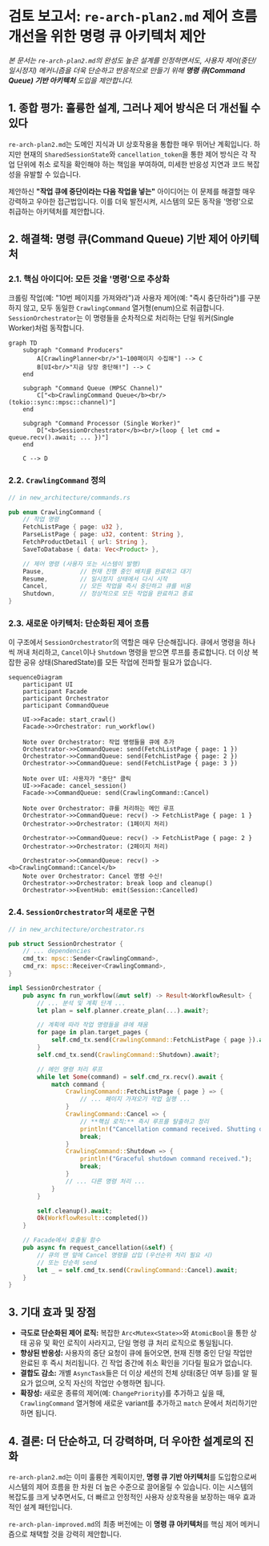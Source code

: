 # 검토 보고서: `re-arch-plan2.md` 제어 흐름 개선을 위한 명령 큐 아키텍처 제안

*본 문서는 `re-arch-plan2.md`의 완성도 높은 설계를 인정하면서도, 사용자 제어(중단/일시정지) 메커니즘을 더욱 단순하고 반응적으로 만들기 위해 **명령 큐(Command Queue) 기반 아키텍처** 도입을 제안합니다.*

## 1. 종합 평가: 훌륭한 설계, 그러나 제어 방식은 더 개선될 수 있다

`re-arch-plan2.md`는 도메인 지식과 UI 상호작용을 통합한 매우 뛰어난 계획입니다. 하지만 현재의 `SharedSessionState`와 `cancellation_token`을 통한 제어 방식은 각 작업 단위에 취소 로직을 확인해야 하는 책임을 부여하여, 미세한 반응성 지연과 코드 복잡성을 유발할 수 있습니다.

제안하신 **"작업 큐에 중단이라는 다음 작업을 넣는"** 아이디어는 이 문제를 해결할 매우 강력하고 우아한 접근법입니다. 이를 더욱 발전시켜, 시스템의 모든 동작을 '명령'으로 취급하는 아키텍처를 제안합니다.

## 2. 해결책: 명령 큐(Command Queue) 기반 제어 아키텍처

### 2.1. 핵심 아이디어: 모든 것을 '명령'으로 추상화

크롤링 작업(예: "10번 페이지를 가져와라")과 사용자 제어(예: "즉시 중단하라")를 구분하지 않고, 모두 동일한 `CrawlingCommand` 열거형(enum)으로 취급합니다. `SessionOrchestrator`는 이 명령들을 순차적으로 처리하는 단일 워커(Single Worker)처럼 동작합니다.

```mermaid
graph TD
    subgraph "Command Producers"
        A[CrawlingPlanner<br/>"1~100페이지 수집해"] --> C
        B[UI<br/>"지금 당장 중단해!"] --> C
    end

    subgraph "Command Queue (MPSC Channel)"
        C["<b>CrawlingCommand Queue</b><br/>(tokio::sync::mpsc::channel)"]
    end

    subgraph "Command Processor (Single Worker)"
        D["<b>SessionOrchestrator</b><br/>(loop { let cmd = queue.recv().await; ... })"]
    end

    C --> D
```

### 2.2. `CrawlingCommand` 정의

```rust
// in new_architecture/commands.rs

pub enum CrawlingCommand {
    // 작업 명령
    FetchListPage { page: u32 },
    ParseListPage { page: u32, content: String },
    FetchProductDetail { url: String },
    SaveToDatabase { data: Vec<Product> },

    // 제어 명령 (사용자 또는 시스템이 발행)
    Pause,          // 현재 진행 중인 배치를 완료하고 대기
    Resume,         // 일시정지 상태에서 다시 시작
    Cancel,         // 모든 작업을 즉시 중단하고 큐를 비움
    Shutdown,       // 정상적으로 모든 작업을 완료하고 종료
}
```

### 2.3. 새로운 아키텍처: 단순화된 제어 흐름

이 구조에서 `SessionOrchestrator`의 역할은 매우 단순해집니다. 큐에서 명령을 하나씩 꺼내 처리하고, `Cancel`이나 `Shutdown` 명령을 받으면 루프를 종료합니다. 더 이상 복잡한 공유 상태(SharedState)를 모든 작업에 전파할 필요가 없습니다.

```mermaid
sequenceDiagram
    participant UI
    participant Facade
    participant Orchestrator
    participant CommandQueue

    UI->>Facade: start_crawl()
    Facade->>Orchestrator: run_workflow()
    
    Note over Orchestrator: 작업 명령들을 큐에 추가
    Orchestrator->>CommandQueue: send(FetchListPage { page: 1 })
    Orchestrator->>CommandQueue: send(FetchListPage { page: 2 })
    Orchestrator->>CommandQueue: send(FetchListPage { page: 3 })

    Note over UI: 사용자가 "중단" 클릭
    UI->>Facade: cancel_session()
    Facade->>CommandQueue: send(CrawlingCommand::Cancel)

    Note over Orchestrator: 큐를 처리하는 메인 루프
    Orchestrator->>CommandQueue: recv() -> FetchListPage { page: 1 }
    Orchestrator->>Orchestrator: (1페이지 처리)

    Orchestrator->>CommandQueue: recv() -> FetchListPage { page: 2 }
    Orchestrator->>Orchestrator: (2페이지 처리)

    Orchestrator->>CommandQueue: recv() -> <b>CrawlingCommand::Cancel</b>
    Note over Orchestrator: Cancel 명령 수신!
    Orchestrator->>Orchestrator: break loop and cleanup()
    Orchestrator->>EventHub: emit(Session::Cancelled)
```

### 2.4. `SessionOrchestrator`의 새로운 구현

```rust
// in new_architecture/orchestrator.rs

pub struct SessionOrchestrator {
    // ... dependencies
    cmd_tx: mpsc::Sender<CrawlingCommand>,
    cmd_rx: mpsc::Receiver<CrawlingCommand>,
}

impl SessionOrchestrator {
    pub async fn run_workflow(&mut self) -> Result<WorkflowResult> {
        // ... 분석 및 계획 단계 ...
        let plan = self.planner.create_plan(...).await?;

        // 계획에 따라 작업 명령들을 큐에 채움
        for page in plan.target_pages {
            self.cmd_tx.send(CrawlingCommand::FetchListPage { page }).await?;
        }
        self.cmd_tx.send(CrawlingCommand::Shutdown).await?;

        // 메인 명령 처리 루프
        while let Some(command) = self.cmd_rx.recv().await {
            match command {
                CrawlingCommand::FetchListPage { page } => {
                    // ... 페이지 가져오기 작업 실행 ...
                }
                CrawlingCommand::Cancel => {
                    // **핵심 로직:** 즉시 루프를 탈출하고 정리
                    println!("Cancellation command received. Shutting down...");
                    break;
                }
                CrawlingCommand::Shutdown => {
                    println!("Graceful shutdown command received.");
                    break;
                }
                // ... 다른 명령 처리 ...
            }
        }

        self.cleanup().await;
        Ok(WorkflowResult::completed())
    }

    // Facade에서 호출될 함수
    pub async fn request_cancellation(&self) {
        // 큐의 맨 앞에 Cancel 명령을 삽입 (우선순위 처리 필요 시)
        // 또는 단순히 send
        let _ = self.cmd_tx.send(CrawlingCommand::Cancel).await;
    }
}
```

## 3. 기대 효과 및 장점

*   **극도로 단순화된 제어 로직:** 복잡한 `Arc<Mutex<State>>`와 `AtomicBool`을 통한 상태 공유 및 확인 로직이 사라지고, 단일 명령 큐 처리 로직으로 통일됩니다.
*   **향상된 반응성:** 사용자의 중단 요청이 큐에 들어오면, 현재 진행 중인 단일 작업만 완료된 후 즉시 처리됩니다. 긴 작업 중간에 취소 확인을 기다릴 필요가 없습니다.
*   **결합도 감소:** 개별 `AsyncTask`들은 더 이상 세션의 전체 상태(중단 여부 등)를 알 필요가 없으며, 오직 자신의 작업만 수행하면 됩니다.
*   **확장성:** 새로운 종류의 제어(예: `ChangePriority`)를 추가하고 싶을 때, `CrawlingCommand` 열거형에 새로운 variant를 추가하고 `match` 문에서 처리하기만 하면 됩니다.

## 4. 결론: 더 단순하고, 더 강력하며, 더 우아한 설계로의 진화

`re-arch-plan2.md`는 이미 훌륭한 계획이지만, **명령 큐 기반 아키텍처**를 도입함으로써 시스템의 제어 흐름을 한 차원 더 높은 수준으로 끌어올릴 수 있습니다. 이는 시스템의 복잡도를 크게 낮추면서도, 더 빠르고 안정적인 사용자 상호작용을 보장하는 매우 효과적인 설계 패턴입니다.

`re-arch-plan-improved.md`의 최종 버전에는 이 **명령 큐 아키텍처**를 핵심 제어 메커니즘으로 채택할 것을 강력히 제안합니다.
